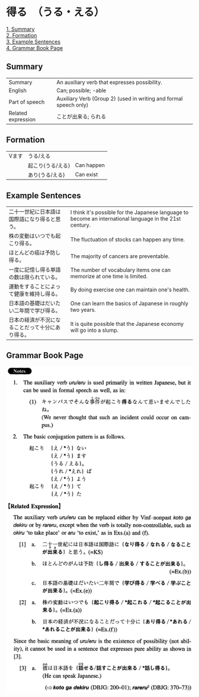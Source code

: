 # 得る　（うる・える）

[1. Summary](#summary)<br>
[2. Formation](#formation)<br>
[3. Example Sentences](#example-sentences)<br>
[4. Grammar Book Page](#grammar-book-page)<br>


## Summary

<table><tr>   <td>Summary</td>   <td>An auxiliary verb that expresses possibility.</td></tr><tr>   <td>English</td>   <td>Can; possible; -able</td></tr><tr>   <td>Part of speech</td>   <td>Auxiliary Verb (Group 2) (used in writing and formal speech only)</td></tr><tr>   <td>Related expression</td>   <td>ことが出来る; られる</td></tr></table>

## Formation

<table class="table"><tbody><tr class="tr head"><td class="td"><span class="bold">Vます</span></td><td class="td"><span class="concept">うる</span><span>/</span><span class="concept">える</span></td><td class="td"></td></tr><tr class="tr"><td class="td"></td><td class="td"><span>起こり{</span><span class="concept">うる</span><span>/</span><span class="concept">える</span><span>}</span></td><td class="td"><span>Can happen</span></td></tr><tr class="tr"><td class="td"></td><td class="td"><span>あり{</span><span class="concept">うる</span><span>/</span><span class="concept">える</span><span>}</span></td><td class="td"><span>Can exist</span></td></tr></tbody></table>

## Example Sentences

<table><tr>   <td>二十一世紀に日本語は国際語になり得ると思う。</td>   <td>I think it's possible for the Japanese language to become an international language in the 21st century.</td></tr><tr>   <td>株の変動はいつでも起こり得る。</td>   <td>The fluctuation of stocks can happen any time.</td></tr><tr>   <td>ほとんどの癌は予防し得る。</td>   <td>The majority of cancers are preventable.</td></tr><tr>   <td>一度に記憶し得る単語の数は限られている。</td>   <td>The number of vocabulary items one can memorize at one time is limited.</td></tr><tr>   <td>運動をすることによって健康を維持し得る。</td>   <td>By doing exercise one can maintain one's health.</td></tr><tr>   <td>日本語の基礎はだいたい二年間で学び得る。</td>   <td>One can learn the basics of Japanese in roughly two years.</td></tr><tr>   <td>日本の経済が不況になることだって十分にあり得る。</td>   <td>It is quite possible that the Japanese economy will go into a slump.</td></tr></table>

## Grammar Book Page

![](../img/Intermediate得る(うる／える).png)

